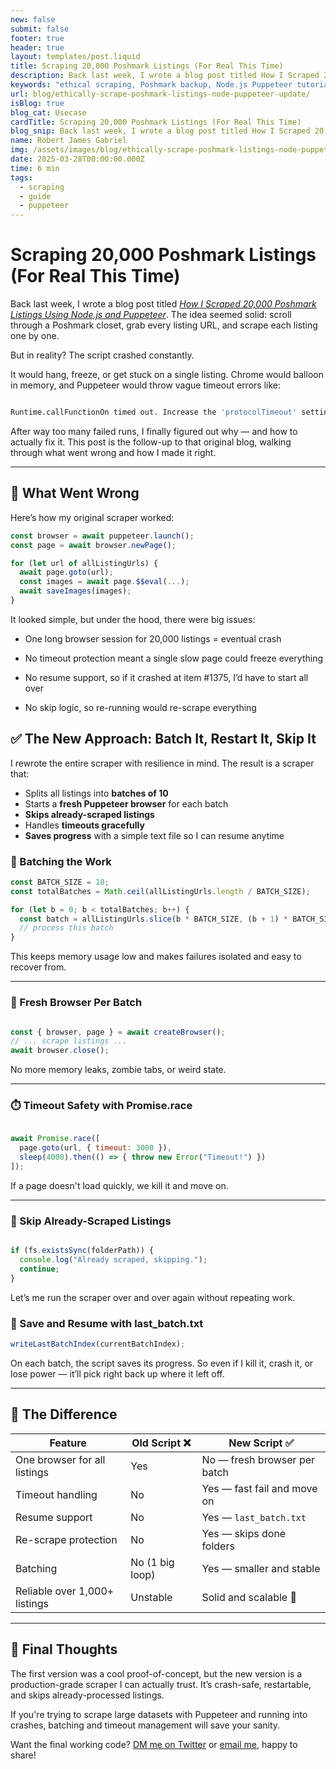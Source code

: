 ```yaml
---
new: false
submit: false
footer: true
header: true
layout: templates/post.liquid
title: Scraping 20,000 Poshmark Listings (For Real This Time)
description: Back last week, I wrote a blog post titled How I Scraped 20,000 Poshmark Listings Using Node.js and Puppeteer. The idea seemed solid, scroll through a Poshmark closet, grab every listing URL, and scrape each listing one by one. But in reality? The script crashed constantly. It would hang, freeze, or get stuck on a single listing. Chrome would balloon in memory, and Puppeteer would throw vague timeout errors like
keywords: "ethical scraping, Poshmark backup, Node.js Puppeteer tutorial, Poshmark automation, online listing backup, ethical scraping guide, Puppeteer project, ecommerce recovery, scraping listings Node.js"
url: blog/ethically-scrape-poshmark-listings-node-puppeteer-update/
isBlog: true
blog_cat: Usecase
cardTitle: Scraping 20,000 Poshmark Listings (For Real This Time)
blog_snip: Back last week, I wrote a blog post titled How I Scraped 20,000 Poshmark Listings Using Node.js and Puppeteer. The idea seemed solid, scroll through a Poshmark closet, grab every listing URL, and scrape each listing one by one. But in reality? The script crashed constantly. It would hang, freeze, or get stuck on a single listing. Chrome would balloon in memory, and Puppeteer would throw vague timeout errors like
name: Robert James Gabriel
img: /assets/images/blog/ethically-scrape-poshmark-listings-node-puppeteer.png
date: 2025-03-28T00:00:00.000Z
time: 6 min
tags:
  - scraping
  - guide
  - puppeteer
---
```


# Scraping 20,000 Poshmark Listings (For Real This Time)

Back last week, I wrote a blog post titled *[How I Scraped 20,000 Poshmark Listings Using Node.js and Puppeteer](blog/ethically-scrape-poshmark-listings-node-puppeteer)*. The idea seemed solid: scroll through a Poshmark closet, grab every listing URL, and scrape each listing one by one.

But in reality? The script crashed constantly.

It would hang, freeze, or get stuck on a single listing. Chrome would balloon in memory, and Puppeteer would throw vague timeout errors like:

```bash 

Runtime.callFunctionOn timed out. Increase the 'protocolTimeout' setting in launch/connect calls...

```

After way too many failed runs, I finally figured out why — and how to actually fix it. This post is the follow-up to that original blog, walking through what went wrong and how I made it right.

---

## 🧨 What Went Wrong

Here’s how my original scraper worked:

```js
const browser = await puppeteer.launch();
const page = await browser.newPage();

for (let url of allListingUrls) {
  await page.goto(url);
  const images = await page.$$eval(...);
  await saveImages(images);
}
```


It looked simple, but under the hood, there were big issues:

- One long browser session for 20,000 listings = eventual crash

- No timeout protection meant a single slow page could freeze everything

- No resume support, so if it crashed at item #1375, I’d have to start all over

- No skip logic, so re-running would re-scrape everything


## ✅ The New Approach: Batch It, Restart It, Skip It
I rewrote the entire scraper with resilience in mind. The result is a scraper that:

- Splits all listings into **batches of 10**
- Starts a **fresh Puppeteer browser** for each batch
- **Skips already-scraped listings**
- Handles **timeouts gracefully**
- **Saves progress** with a simple text file so I can resume anytime


### 🔁 Batching the Work

``` js
const BATCH_SIZE = 10;
const totalBatches = Math.ceil(allListingUrls.length / BATCH_SIZE);

for (let b = 0; b < totalBatches; b++) {
  const batch = allListingUrls.slice(b * BATCH_SIZE, (b + 1) * BATCH_SIZE);
  // process this batch
}
```

This keeps memory usage low and makes failures isolated and easy to recover from.


--- 


### 🧼 Fresh Browser Per Batch

```js

const { browser, page } = await createBrowser();
// ... scrape listings ...
await browser.close();

```

No more memory leaks, zombie tabs, or weird state.

---


### ⏱️ Timeout Safety with Promise.race

```js

await Promise.race([
  page.goto(url, { timeout: 3000 }),
  sleep(4000).then(() => { throw new Error("Timeout!") })
]);
```

If a page doesn't load quickly, we kill it and move on.


---


### 🧠 Skip Already-Scraped Listings

```js

if (fs.existsSync(folderPath)) {
  console.log("Already scraped, skipping.");
  continue;
}

```

Let’s me run the scraper over and over again without repeating work.


### 💾 Save and Resume with last_batch.txt

```js
writeLastBatchIndex(currentBatchIndex);
```

On each batch, the script saves its progress. So even if I kill it, crash it, or lose power — it’ll pick right back up where it left off.

--- 

## 🤯 The Difference

| Feature                         | Old Script ❌       | New Script ✅          |
|--------------------------------|---------------------|------------------------|
| One browser for all listings   | Yes                 | No — fresh browser per batch |
| Timeout handling               | No                  | Yes — fast fail and move on |
| Resume support                 | No                  | Yes — `last_batch.txt` |
| Re-scrape protection           | No                  | Yes — skips done folders |
| Batching                       | No (1 big loop)     | Yes — smaller and stable |
| Reliable over 1,000+ listings  | Unstable            | Solid and scalable 🚀  |

---

## 🚀 Final Thoughts

The first version was a cool proof-of-concept, but the new version is a production-grade scraper I can actually trust. It’s crash-safe, restartable, and skips already-processed listings.

If you're trying to scrape large datasets with Puppeteer and running into crashes, batching and timeout management will save your sanity.

Want the final working code? [DM me on Twitter](https://www.twitter.com/bycoffeeanfun) or [email me](mailto:hello@robertgabriel.ninja), happy to share!

